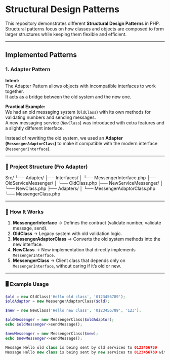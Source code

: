 # Structural Design Patterns

This repository demonstrates different **Structural Design Patterns** in PHP.  
Structural patterns focus on how classes and objects are composed to form larger structures while keeping them flexible and efficient.

---

## Implemented Patterns

### 1. Adapter Pattern

**Intent:**  
The Adapter Pattern allows objects with incompatible interfaces to work together.  
It acts as a bridge between the old system and the new one.

**Practical Example:**  
We had an old messaging system (`OldClass`) with its own methods for validating numbers and sending messages.  
A new messaging service (`NewClass`) was introduced with extra features and a slightly different interface.  

Instead of rewriting the old system, we used an **Adapter (`MessengerAdaptorClass`)** to make it compatible with the modern interface (`MessengerInterface`).  

---

### 📂 Project Structure (Fro Adapter)

Src/
└── Adapter/
    ├── Interfaces/
    │ └── MessengerInterface.php
    ├── OldServiceMessenger/
    │ └── OldClass.php
    ├── NewServiceMessenger/
    │ └── NewClass.php
    ├── Adapters/
    │ └── MessengerAdaptorClass.php
    └── MessengerClass.php

---

### 🚀 How It Works

1. **MessengerInterface** → Defines the contract (validate number, validate message, send).  
2. **OldClass** → Legacy system with old validation logic.  
3. **MessengerAdaptorClass** → Converts the old system methods into the new interface.  
4. **NewClass** → New implementation that directly implements `MessengerInterface`.  
5. **MessengerClass** → Client class that depends only on `MessengerInterface`, without caring if it’s old or new.  

---

### 🖥️ Example Usage

```php
$old = new OldClass('Hello old class', '0123456789');
$oldAdaptor = new MessengerAdaptorClass($old);

$new = new NewClass('Hello new class', '0123456789', '123');

$oldMessenger = new MessengerClass($oldAdaptor);
echo $oldMessenger->sendMessage();

$newMessenger = new MessengerClass($new);
echo $newMessenger->sendMessage();

Message Hello old class is being sent by old services to 0123456789
Message Hello new class is being sent by new services to 0123456789 with client id 123